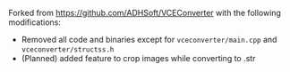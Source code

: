 Forked from https://github.com/ADHSoft/VCEConverter with the following modifications:

* Removed all code and binaries except for `vceconverter/main.cpp` and `vceconverter/structss.h`
* (Planned) added feature to crop images while converting to .str